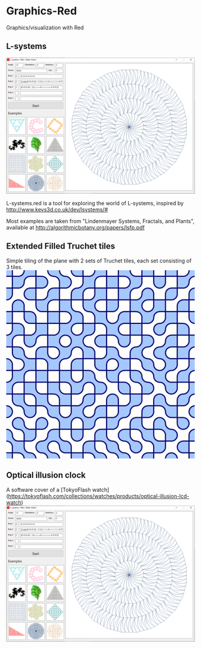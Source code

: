 # Graphics-Red
Graphics/visualization with Red

L-systems
-
<img src="L-Systems.png">

L-systems.red is a tool for exploring the world of L-systems, inspired by http://www.kevs3d.co.uk/dev/lsystems/#

Most examples are taken from "Lindenmayer Systems, Fractals, and Plants", available at http://algorithmicbotany.org/papers/lsfp.pdf

Extended Filled Truchet tiles
-
Simple tiling of the plane with 2 sets of Truchet tiles, each set consisting of 3 tiles.
<img src="Truchet.jpg">

Optical illusion clock
-
A software cover of a [TokyoFlash watch] (https://tokyoflash.com/collections/watches/products/optical-illusion-lcd-watch)
<img src="L-Systems.png">
